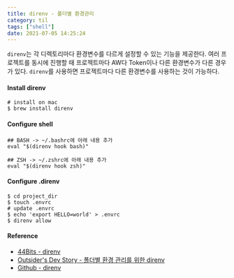 ```yaml
---
title: direnv - 폴더별 환경관리
category: til
tags: ["shell"]
date: 2021-07-05 14:25:24
---
```


`direnv`는 각 디렉토리마다 환경변수를 다르게 설정할 수 있는 기능을 제공한다. 여러 프로젝트를 동시에 진행할 때 프로젝트마다 AW다 Token이나 다른 환경변수가 다른 경우가 있다. `direnv`를 사용하면 프로젝트마다 다른 환경변수를 사용하는 것이 가능하다.

#### Install direnv
```shell
# install on mac
$ brew install direnv
```

#### Configure shell
```shell
## BASH -> ~/.bashrc에 아래 내용 추가
eval "$(direnv hook bash)"

## ZSH -> ~/.zshrc에 아래 내용 추가
eval "$(direnv hook zsh)"
```

#### Configure .direnv

```shell
$ cd project_dir
$ touch .envrc
# update .envrc
$ echo 'export HELLO=world' > .envrc
$ direnv allow
```

#### Reference
- [44Bits - direnv](https://www.44bits.io/ko/post/direnv_for_managing_directory_environment)
- [Outsider's Dev Story - 폴더별 환경 관리를 위한 direnv](https://blog.outsider.ne.kr/1306)
- [Github - direnv](https://github.com/direnv/direnv)